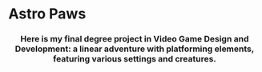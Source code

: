 # Astro Paws
<h3 align="center">Here is my final degree project in Video Game Design and Development: a linear adventure with platforming elements, featuring various settings and creatures.</h3>

